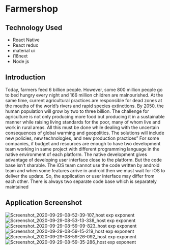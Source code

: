 # Farmershop

## Technology Used
- React Native
- React redux
- material ui
- i18next
- Node js

## Introduction
Today, farmers feed 6 billion people. However, some 800 million people go to bed hungry every night and 166 million children are malnourished. At the same time, current agricultural practices are responsible for dead zones at the mouths of the world’s rivers and rapid species extinctions. By 2050, the human population will grow by two to three billion. The challenge for agriculture is not only producing more food but producing it in a sustainable manner while raising living standards for the poor, many of whom live and work in rural areas. All this must be done while dealing with the uncertain consequences of global warming and geopolitics. The solutions will include new policies, new technologies, and new production practices” 
For some companies, if budget and resources are enough to have two development team working in same project with different programming language in the native environment of each platform. The native development gives advantage of developing user interface close to the platform. But the code base isn’t sharable. The iOS team cannot use the code written by android team and when some features arrive in android then we must wait for iOS to deliver the update. So, the application or user interface may differ from each other. There is always two separate code base which is separately maintained 

## Application Screenshot
![Screenshot_2020-09-29-08-52-39-107_host exp exponent](https://user-images.githubusercontent.com/22430270/96245079-a7e9f100-0fc6-11eb-9298-5b285d4a805f.jpg)
![Screenshot_2020-09-29-08-53-13-338_host exp exponent](https://user-images.githubusercontent.com/22430270/96245087-aa4c4b00-0fc6-11eb-9151-eac591920ca0.jpg)
![Screenshot_2020-09-29-08-59-09-823_host exp exponent](https://user-images.githubusercontent.com/22430270/96245091-aae4e180-0fc6-11eb-9a49-44512c83f1e7.jpg)
![Screenshot_2020-09-29-08-59-15-219_host exp exponent](https://user-images.githubusercontent.com/22430270/96245094-ab7d7800-0fc6-11eb-8972-57d92fe87f8d.jpg)
![Screenshot_2020-09-29-08-59-26-092_host exp exponent](https://user-images.githubusercontent.com/22430270/96245097-ac160e80-0fc6-11eb-8069-a022f7f8a052.jpg)
![Screenshot_2020-09-29-08-59-35-286_host exp exponent](https://user-images.githubusercontent.com/22430270/96245099-acaea500-0fc6-11eb-8d42-df2922d793f4.jpg)
